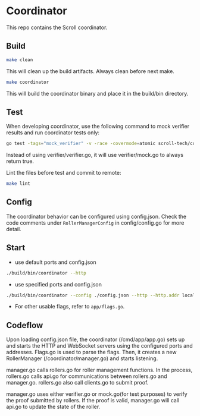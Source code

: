# Coordinator

This repo contains the Scroll coordinator.

## Build

```bash
make clean
```
This will clean up the build artifacts. Always clean before next make.

```bash
make coordinator
```
This will build the coordinator binary and place it in the build/bin directory.

## Test

When developing coordinator, use the following command to mock verifier results and run coordinator tests only:

```bash
go test -tags="mock_verifier" -v -race -covermode=atomic scroll-tech/coordinator/...
```
Instead of using verifier/verifier.go, it will use verifier/mock.go to always return true.

Lint the files before test and commit to remote:

```bash
make lint
```

## Config

The coordinator behavior can be configured using config.json. Check the code comments under ```RollerManagerConfig``` in config/config.go for more detail.

## Start

* use default ports and config.json

```bash
./build/bin/coordinator --http
```

* use specified ports and config.json

```bash
./build/bin/coordinator --config ./config.json --http --http.addr localhost --http.port 8390
```

* For other usable flags, refer to ```app/flags.go```.

## Codeflow
Upon loading config.json file, the coordinator (/cmd/app/app.go) sets up and starts the HTTP and WebSocket servers using the configured ports and addresses. Flags.go is used to parse the flags.
Then, it creates a new RollerManager (/coordinator/manager.go) and starts listening.

manager.go calls rollers.go for roller management functions. In the process, rollers.go calls api.go for communications between rollers.go and manager.go. rollers.go also call clients.go to submit proof.

manager.go uses either verifier.go or mock.go(for test purposes) to verify the proof submitted by rollers. If the proof is valid, manager.go will call api.go to update the state of the roller.